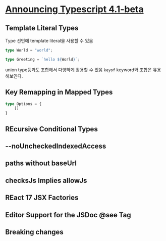 # [Announcing Typescript 4.1-beta](https://devblogs.microsoft.com/typescript/announcing-typescript-4-1-beta/)

## Template Literal Types
Type 선언에 template literal을 사용할 수 있음
```ts
type World = "world";

type Greeting = `hello ${World}`;
```
union type등과도 조합해서 다양하게 활용할 수 있음
`keyof` keyword와 조합은 유용해보인다.

## Key Remapping in Mapped Types
```ts
type Options = {
    []
}
```

## REcursive Conditional Types

## --noUncheckedIndexedAccess

## paths without baseUrl

## checksJs Implies allowJs

## REact 17 JSX Factories

## Editor Support for the JSDoc @see Tag

## Breaking changes

